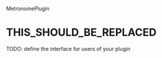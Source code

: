 
MetronomePlugin

THIS_SHOULD_BE_REPLACED
=========

TODO: define the interface for users of your plugin

